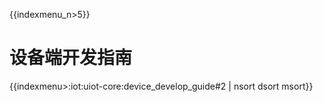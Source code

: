 {{indexmenu_n>5}}

# 设备端开发指南

{{indexmenu>:iot:uiot-core:device_develop_guide#2 | nsort dsort msort}}

